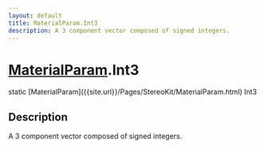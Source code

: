 ```yaml
---
layout: default
title: MaterialParam.Int3
description: A 3 component vector composed of signed integers.
---
```

# [MaterialParam]({{site.url}}/Pages/StereoKit/MaterialParam.html).Int3

<div class='signature' markdown='1'>
static [MaterialParam]({{site.url}}/Pages/StereoKit/MaterialParam.html) Int3
</div>

## Description
A 3 component vector composed of signed integers.

